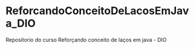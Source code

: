 # ReforcandoConceitoDeLacosEmJava_DIO
Repositorio do curso Reforçando conceito de laços em java - DIO
